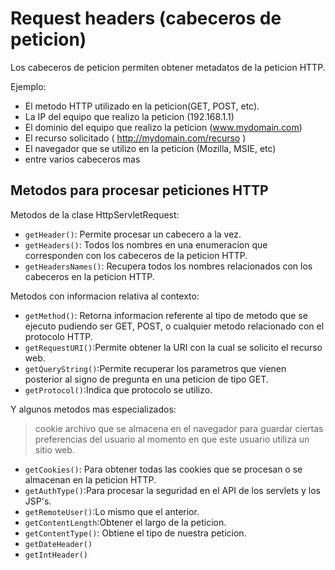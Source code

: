# Request headers (cabeceros de peticion)

Los cabeceros de peticion permiten obtener metadatos de la peticion HTTP.

Ejemplo:

* El metodo HTTP utilizado en la peticion(GET, POST, etc).
* La IP del equipo que realizo la peticion (192.168.1.1)
* El dominio del equipo que realizo la peticion (www.mydomain.com)
* El recurso solicitado ( <http://mydomain.com/recurso> )
* El navegador que se utilizo en la peticion (Mozilla, MSIE, etc)
* entre varios cabeceros mas

## Metodos para procesar peticiones HTTP

Metodos de la clase HttpServletRequest:

* `getHeader()`: Permite procesar un cabecero a la vez.
* `getHeaders()`: Todos los nombres en una enumeracion que corresponden con los cabeceros de
la peticion HTTP.
* `getHeadersNames()`: Recupera todos los nombres relacionados con los cabeceros en la peticion
HTTP.

Metodos con informacion relativa al contexto:

* `getMethod()`: Retorna informacion referente al tipo de metodo que se ejecuto pudiendo ser GET,
POST, o cualquier metodo relacionado con el protocolo HTTP.
* `getRequestURI()`:Permite obtener la URI con la cual se solicito el recurso web.
* `getQueryString()`:Permite recuperar los parametros que vienen posterior al signo de pregunta
en una peticion de tipo GET.
* `getProtocol()`:Indica que protocolo se utilizo.

Y algunos metodos mas especializados:

> cookie archivo que se almacena en el navegador para guardar ciertas preferencias del usuario
> al momento en que este usuario utiliza un sitio web.

* `getCookies()`: Para obtener todas las cookies que se procesan o se almacenan en la peticion
 HTTP.
* `getAuthType()`:Para procesar la seguridad en el API de los servlets y los JSP's.
* `getRemoteUser()`:Lo mismo que el anterior.
* `getContentLength`:Obtener el largo de la peticion.
* `getContentType()`: Obtiene el tipo de nuestra peticion.
* `getDateHeader()`
* `getIntHeader()`
